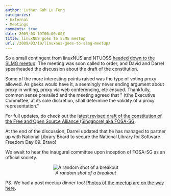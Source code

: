 ```yaml
---
author: Luther Goh Lu Feng
categories:
- External
- Meetings
comments: true
date: 2009-03-19T00:00:00Z
title: linuxNUS goes to SLMG meetup
url: /2009/03/19/linuxnus-goes-to-slmg-meetup/
---
```


So a small contingent from linuxNUS and NTUOSS <a href="http://linuxnus.org/2009/03/17/singapore-linux-march-meetup-singapore-lubuntu-team/">headed down to the SLMG meetup</a>.  The meeting was soon called to order, and David and Darrel spearheaded the discussion about the draft of the constitution.

Some of the more interesting points raised was the type of voting proxy allowed. As geeks would have it, a seemingly never ending argument about proxy in writing, proxy via web conferencing, etc ensued. Thankfully, common sense prevailed and the meeting agreed that " (t)he Executive Committee, at its sole discretion, shall determine the validity of a proxy representation."

For full updates, do check out the <a href="http://open-source-alliance.sg/FinalDraftConstitution">latest revised draft of the constitution of the Free and Open Source Alliance (Singapore) aka FOSA-SG</a>.

At the end of the discussion, Darrel updated that he has managed to partner up with National Library Board to secure the National Library for Software Freedom Day 09. Bravo!

We await to hear the inaugural committee upon inception of FOSA-SG as an official society.

<div align="center"><img src="http://inlinethumb45.webshots.com/23340/2939250570101890940S425x425Q85.jpg" alt="A random shot of a breakout" /><br /> <em>A random shot of a breakout</em></div>

PS. We had a post meetup dinner too! <a href="http://news.webshots.com/album/570600827duxqbj?vhost=news">Photos of the meetup are <del datetime="2009-03-20T03:52:03+00:00">on the way</del> here</a>.
